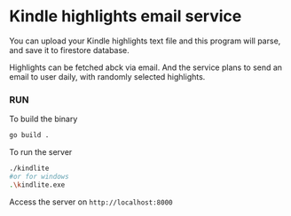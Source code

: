 # Kindle highlights email service
You can upload your Kindle highlights text file and this program will parse, and save it to firestore database.

Highlights can be fetched abck via email.
And the service plans to send an email to user daily, with randomly selected highlights.

### RUN
To build the binary
```bash
go build .
```

To run the server
```bash
./kindlite
#or for windows
.\kindlite.exe
```

Access the server on `http://localhost:8000`
